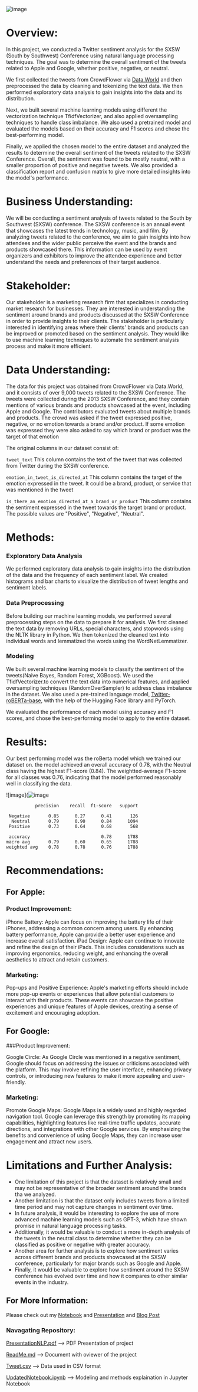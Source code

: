 ![image](https://user-images.githubusercontent.com/45716414/235999747-309c7d99-0c06-4ba9-b568-6e0784437ca7.png)

# Overview:

In this project, we conducted a Twitter sentiment analysis for the SXSW (South by Southwest) Conference using natural language processing techniques. The goal was to determine the overall sentiment of the tweets related to Apple and Google, whether positive, negative, or neutral.

We first collected the tweets from  CrowdFlower via [Data.World](https://data.world/crowdflower/brands-and-product-emotions) and then preprocessed the data by cleaning and tokenizing the text data. We then performed exploratory data analysis to gain insights into the data and its distribution.

Next, we built several machine learning models using different the vectorization technique TfidfVectorizer, and also applied oversampling techniques to handle class imbalance. We also used a pretrained model and evaluated the models based on their accuracy and F1 scores and chose the best-performing model.

Finally, we applied the chosen model to the entire dataset and analyzed the results to determine the overall sentiment of the tweets related to the SXSW Conference. Overall, the sentiment was found to be mostly neutral, with a smaller proportion of positive and negative tweets. We also provided a classification report and confusion matrix to give more detailed insights into the model's performance.


# Business Understanding:
We will be conducting a sentiment analysis of tweets related to the South by Southwest (SXSW) conference. The SXSW conference is an annual event that showcases the latest trends in technology, music, and film. By analyzing tweets related to the conference, we aim to gain insights into how attendees and the wider public perceive the event and the brands and products showcased there. This information can be used by event organizers and exhibitors to improve the attendee experience and better understand the needs and preferences of their target audience.

# Stakeholder:
Our stakeholder is a marketing research firm that specializes in conducting market research for businesses. They are interested in understanding the sentiment around brands and products discussed at the SXSW Conference in order to provide insights to their clients. The stakeholder is particularly interested in identifying areas where their clients' brands and products can be improved or promoted based on the sentiment analysis. They would like to use machine learning techniques to automate the sentiment analysis process and make it more efficient.

# Data Understanding:
The data for this project was obtained from CrowdFlower via Data.World, and it consists of over 9,000 tweets related to the SXSW Conference. The tweets were collected during the 2013 SXSW Conference, and they contain mentions of various brands and products showcased at the event, including Apple and Google. The contributors evaluated tweets about multiple brands and products. The crowd was asked if the tweet expressed positive, negative, or no emotion towards a brand and/or product. If some emotion was expressed they were also asked to say which brand or product was the target of that emotion

The original columns in our dataset consist of:

 `tweet_text` This column contains the text of the tweet that was collected from Twitter during the SXSW conference.

`emotion_in_tweet_is_directed_at` This column contains the target of the emotion expressed in the tweet. It could be a brand, product, or service that was mentioned in the tweet

`is_there_an_emotion_directed_at_a_brand_or_product` This column contains the sentiment expressed in the tweet towards the target brand or product. The possible values are "Positive", "Negative", "Neutral".

# Methods:
### Exploratory Data Analysis
We performed exploratory data analysis to gain insights into the distribution of the data and the frequency of each sentiment label. We created histograms and bar charts to visualize the distribution of tweet lengths and sentiment labels.
### Data Preprocessing
Before building our machine learning models, we performed several preprocessing steps on the data to prepare it for analysis. We first cleaned the text data by removing URLs, special characters, and stopwords using the NLTK library in Python. We then tokenized the cleaned text into individual words and lemmatized the words using the WordNetLemmatizer.

### Modeling
We built several machine learning models to classify the sentiment of the tweets(Naive Bayes, Random Forest, XGBoost). We used the TfidfVectorizer.to convert the text data into numerical features, and applied oversampling techniques (RandomOverSampler) to address class imbalance in the dataset. We also used a pre-trained language model, [Twitter-roBERTa-base](https://huggingface.co/cardiffnlp/twitter-roberta-base-sentiment), with the help of the Hugging Face library and PyTorch.

We evaluated the performance of each model using accuracy and F1 scores, and chose the best-performing model to apply to the entire dataset.

# Results: 
Our best performing model was the roBerta model which we trained our dataset on. the model achieved an overall accuracy of 0.78, with the Neutral class having the highest F1-score (0.84). The weightted-average F1-score for all classes was 0.76, indicating that the model performed reasonably well in classifying the data.

![image](![image](https://github.com/inagib21/TweetSentiment/assets/45716414/93182e81-2e49-482d-83d5-e2029500a6c0)



               precision    recall  f1-score   support

     Negative       0.85      0.27      0.41       126
      Neutral       0.79      0.90      0.84      1094
     Positive       0.73      0.64      0.68       568

     accuracy                           0.78      1788
    macro avg       0.79      0.60      0.65      1788
    weighted avg    0.78      0.78      0.76      1788


# Recommendations:
## For Apple:

### Product Improvement:

iPhone Battery: Apple can focus on improving the battery life of their iPhones, addressing a common concern among users. By enhancing battery performance, Apple can provide a better user experience and increase overall satisfaction.
iPad Design: Apple can continue to innovate and refine the design of their iPads. This includes considerations such as improving ergonomics, reducing weight, and enhancing the overall aesthetics to attract and retain customers.
### Marketing:

Pop-ups and Positive Experience: Apple's marketing efforts should include more pop-up events or experiences that allow potential customers to interact with their products. These events can showcase the positive experiences and unique features of Apple devices, creating a sense of excitement and encouraging adoption.

## For Google:
###Product Improvement:

Google Circle: As Google Circle was mentioned in a negative sentiment, Google should focus on addressing the issues or criticisms associated with the platform. This may involve refining the user interface, enhancing privacy controls, or introducing new features to make it more appealing and user-friendly.

### Marketing:

Promote Google Maps: Google Maps is a widely used and highly regarded navigation tool. Google can leverage this strength by promoting its mapping capabilities, highlighting features like real-time traffic updates, accurate directions, and integrations with other Google services. By emphasizing the benefits and convenience of using Google Maps, they can increase user engagement and attract new users.

# Limitations and Further Analysis:
- One limitation of this project is that the dataset is relatively small and may not be representative of the broader sentiment around the brands tha we analyzed.
- Another limitation is that the dataset only includes tweets from a limited time period and may not capture changes in sentiment over time.
- In future analysis, it would be interesting to explore the use of more advanced machine learning models such as GPT-3, which have shown promise in natural language processing tasks.
- Additionally, it would be valuable to conduct a more in-depth analysis of the tweets in the neutral class to determine whether they can be classified as positive or negative with greater accuracy.
- Another area for further analysis is to explore how sentiment varies across different brands and products showcased at the SXSW conference, particularly for major brands such as Google and Apple.
- Finally, it would be valuable to explore how sentiment around the SXSW conference has evolved over time and how it compares to other similar events in the industry.

## For More Information:
Please check out my [Notebook](https://github.com/inagib21/TweetSentiment/blob/main/UpdatedNotebook.ipynb) and [Presentation](https://github.com/inagib21/TweetSentiment/blob/main/PresentationNLP.pdf) and [Blog Post](https://medium.com/@inagib21/twitter-sentiment-analysis-for-sxsw-conference-892acd37dc52)

### Navagating Repository:
[PresentationNLP.pdf](https://github.com/inagib21/TweetSentiment/blob/main/PresentationNLP.pdf) --> PDF Presentation of project

[ReadMe.md](https://github.com/inagib21/TweetSentiment/blob/main/ReadMe.md) --> Document with oviewer of the project

[Tweet.csv](https://github.com/inagib21/TweetSentiment/blob/main/Tweet.csv) --> Data used in CSV format

[UpdatedNotebook.ipynb](https://github.com/inagib21/TweetSentiment/blob/main/UpdatedNotebook.ipynb) --> Modeling and methods explaination in Jupyter Notebook

